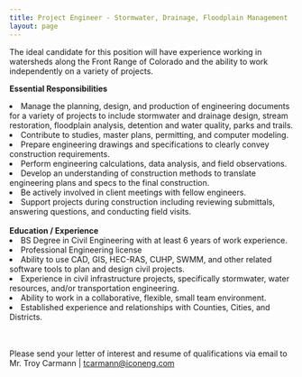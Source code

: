 ```yaml
---
title: Project Engineer - Stormwater, Drainage, Floodplain Management
layout: page
---
```


The ideal candidate for this position will have experience working in watersheds along the Front Range of Colorado and the ability to work independently on a variety of projects.  

<b>Essential Responsibilities</b>
<li>Manage the planning, design, and production of engineering documents for a variety of projects to include stormwater and drainage design, stream restoration, floodplain analysis, detention and water quality, parks and trails.</li>
<li>Contribute to studies, master plans, permitting, and computer modeling.</li>
<li>Prepare engineering drawings and specifications to clearly convey construction requirements.</li>
<li>Perform engineering calculations, data analysis, and field observations.</li>
<li>Develop an understanding of construction methods to translate engineering plans and specs to the final construction.</li>
<li>Be actively involved in client meetings with fellow engineers.</li>
<li>Support projects during construction including reviewing submittals, answering questions, and conducting field visits.</li>

<br>
<b>Education / Experience</b>

<li>BS Degree in Civil Engineering with at least 6 years of work experience.</li>
<li>Professional Engineering license</li>
<li>Ability to use CAD, GIS, HEC-RAS, CUHP, SWMM, and other related software tools to plan and design civil projects.</li>
<li>Experience in civil infrastructure projects, specifically stormwater, water resources, and/or transportation engineering.</li>
<li>Ability to work in a collaborative, flexible, small team environment.</li>
<li>Established experience and relationships with Counties, Cities, and Districts.</li>

<br>
<br>

Please send your letter of interest and resume of qualifications via email to
Mr. Troy Carmann | <tcarmann@iconeng.com>
